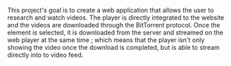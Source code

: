 This project's goal is to create a web application that allows the user to research and watch videos. The player is directly integrated to the website and the videos are downloaded through the BitTorrent protocol. Once the element is selected, it is downloaded from the server and streamed on the web player at the same time ; which means that the player isn't only showing the video once the download is completed, but is able to stream directly into to video feed.
